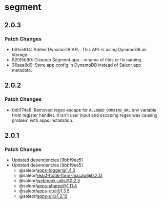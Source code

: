 # segment

## 2.0.3

### Patch Changes

- b61ce914: Added DynamoDB APL. This APL is using DynamoDB as storage.
- 820f5b90: Cleanup Segment app - rename of files or fix naming.
- 36aea8d9: Store app config in DynamoDB instead of Saleor app metadata.

## 2.0.2

### Patch Changes

- 0db174a8: Removed regex escape for `ALLOWED_DOMAINS_URL` env variable from register handler. It isn't user input and escaping regex was causing problem with apps installation.

## 2.0.1

### Patch Changes

- Updated dependencies [9bbf9ee5]
- Updated dependencies [9bbf9ee5]
  - @saleor/apps-logger@1.4.3
  - @saleor/react-hook-form-macaw@0.2.12
  - @saleor/webhook-utils@0.2.3
  - @saleor/apps-shared@1.11.4
  - @saleor/apps-otel@1.3.5
  - @saleor/apps-ui@1.2.10
